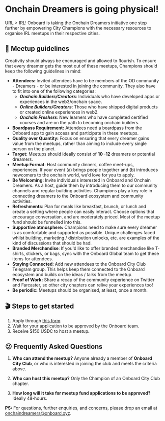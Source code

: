 # Onchain Dreamers is going physical!

URL > IRL! Onboard is taking the Onchain Dreamers initiative one step further by empowering City Champions with the necessary resources to organise IRL meetups in their respective cities.

## 🚦 Meetup guidelines

Creativity should always be encouraged and allowed to flourish. To ensure that every dreamer gets the most out of these meetups, Champions should keep the following guidelines in mind:

* **Attendees:** Invited attendees have to be members of the OD community - Dreamers - or be interested in joining the community. They also have to fit into one of the following categories:
   * ***Onchain Builders/Creators***: Individuals who have developed apps or experiences in the web3/onchain space.
   * ***Online Builders/Creators***: Those who have shipped digital products or created online experiences in web2.
   * ***Onchain Freshers***: New learners who have completed certified courses and are on the path to becoming onchain builders.
* **Boardpass Requirement:** Attendees need a boardpass from the Onboard app to gain access and participate in these meetups.
* **Quality over Quantity:** Focus on ensuring that every dreamer gains value from the meetups, rather than aiming to include every single person on the planet.
* **Target:** Meetups should ideally consist of **10 -12** dreamers or potential dreamers.
* **Meetup Format**: Host community dinners, coffee meet-ups, experiences. If your event (a) brings people together and (b) introduces newcomers to the onchain world, we'd love for you to apply.
* **Be Welcoming**: Invite individuals interested in Onboard and Onchain Dreamers. As a host, guide them by introducing them to our community channels and regular building activities. Champions play a key role in connecting dreamers to the Onboard ecosystem and community activities.
* **Refreshments**: Plan for meals like breakfast, brunch, or lunch and create a setting where people can easily interact. Choose options that encourage conversation, and are moderately priced. Most of the meetup fund should be funnelled into this.
* **Supportive atmosphere:** Champions need to make sure every dreamer is as comfortable and supported as possible. Unique challenges faced whilst building, marketing / distribution unlocks, etc. are examples of the kind of discussions that should be had.
* **Branded Merchandise**: If you'd like to offer branded merchandise like T-shirts, stickers, or bags, sync with the Onboard Global team to get these items for attendees.
* **Staying Connected**: Add new attendees to the Onboard City Club Telegram group. This helps keep them connected to the Onboard ecosystem and builds on the ideas / talks from the meetup.
* **Proof of Work:** Share a recap of the community experience on Twitter and Farcaster, so other city chapters can relive your experiences too!
* **Be periodic:** Meetups should be organised, at least, once a month.

## 🎬 Steps to get started

1. Apply through [this form](https://tally.so/r/nPlZ2d)
2. Wait for your application to be approved by the Onboard team.
3. Receive $150 USDC to host a meetup.

## 😕 Frequently Asked Questions

1. **Who can attend the meetup?**
   Anyone already a member of **Onboard City Club**, or who is interested in joining the club and meets the criteria above.

2. **Who can host this meetup?**
   Only the Champion of an Onboard City Club chapter.

3. **How long will it take for meetup fund applications to be approved?**
   Ideally 48-hours.

**PS:** For questions, further enquiries, and concerns, please drop an email at onchaindreamers@onboard.xyz.